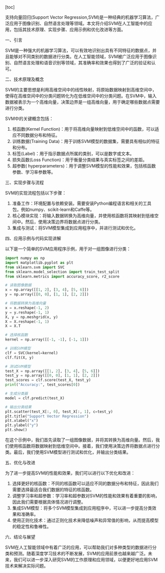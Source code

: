 
[toc]                    
                
                
支持向量回归(Support Vector Regression,SVM)是一种经典的机器学习算法，广泛应用于图像识别、自然语言处理等领域。本文将介绍SVM在人工智能中的应用，包括其技术原理、实现步骤、应用示例和优化改进等方面。

一、引言

SVM是一种强大的机器学习算法，可以有效地识别出具有不同特征的数据点，并且能够对不同类别的数据进行分类。在人工智能领域，SVM被广泛应用于图像识别、自然语言处理和语音识别等领域，其准确率和效果也得到了广泛的验证和认可。

二、技术原理及概念

SVM的主要思想是利用高维空间中的线性映射，将原始数据映射到高维空间中，使得在高维空间中的分类问题转化为在低维空间中的分类问题。在SVM中，输入数据被表示为一个高维向量，决策边界是一组高维向量，用于确定哪些数据点需要进行分类。

SVM中的关键概念包括：

1. 核函数(Kernel Function)：用于将高维向量映射到低维空间中的函数，可以适应不同数据分布和特征。
2. 训练数据(Training Data)：用于训练SVM模型的数据集，需要具有相似的特征和分布。
3. 标签(Label)：用于指示数据点所属的类别，可以是数字或文本。
4. 损失函数(Loss Function)：用于衡量分类结果与真实标签之间的差距。
5. 超参数( hyperparameters)：用于调整SVM模型的性能和效果，包括核函数参数、学习率参数等。

三、实现步骤与流程

SVM的实现流程包括以下步骤：

1. 准备工作：环境配置与依赖安装。需要安装Python编程语言和相关的工具包，例如numpy、scikit-learn和Caffe等。
2. 核心模块实现：将输入数据转换为高维向量，并使用核函数将其映射到低维空间中。然后，使用决策边界将数据点进行分类。
3. 集成与测试：将SVM模型集成到应用程序中，并进行测试和优化。

四、应用示例与代码实现讲解

以下是一个简单的SVM应用程序示例，用于对一组图像进行分类：

```python
import numpy as np
import matplotlib.pyplot as plt
from sklearn.svm import SVC
from sklearn.model_selection import train_test_split
from sklearn.metrics import accuracy_score, r2_score

# 读取图像数据
x = np.array([[1, 2], [3, 4], [5, 6]])
y = np.array([[0, 0], [1, 1], [2, 2]])

# 将数据转换为高维向量
x = x.reshape(-1, 2)
y = y.reshape(-1, 1)
X, y = np.meshgrid(x, y)
X = X.reshape(-1, 1)
X = X.T

# 选择核函数
kernel = np.array([[-1, -1], [-1, 1]])

# 训练SVM模型
clf = SVC(kernel=kernel)
clf.fit(X, y)

# 测试SVM模型
test_X = np.array([[1, 2], [3, 4], [5, 6]])
test_y = np.array([[0, 0], [1, 1], [2, 2]])
test_scores = clf.score(test_X, test_y)
print("Accuracy:", test_scores[0])

# 生成分类器
model = clf.predict(test_X)

# 输出分类结果
plt.scatter(test_X[:, 0], test_X[:, 1], c=test_y)
plt.title("Support Vector Regression")
plt.xlabel("x")
plt.ylabel("y")
plt.show()
```

在这个示例中，我们首先读取了一组图像数据，并将其转换为高维向量。然后，我们使用核函数将数据映射到低维空间中。接着，我们使用决策边界将数据点进行分类。最后，我们使用SVM模型进行测试和优化，并输出分类结果。

五、优化与改进

为了进一步提高SVM的性能和效果，我们可以进行以下优化和改进：

1. 选择更好的核函数：不同的核函数可以适应不同的数据分布和特征，因此我们需要选择最适合我们数据的特征的核函数。
2. 调整学习率和超参数：学习率和超参数对SVM的性能和效果有着重要的影响，因此我们需要根据具体情况进行调整。
3. 集成SVM模型：将多个SVM模型集成到应用程序中，可以进一步提高分类效果和准确率。
4. 使用正则化技术：通过正则化技术来降低噪声和异常值的影响，从而提高模型的稳定性和鲁棒性。

六、结论与展望

SVM在人工智能领域中有着广泛的应用，可以帮助我们对多种类型的数据进行分类和预测。随着深度学习技术的不断发展，SVM的应用前景也越来越广泛。未来，我们可以进一步深入研究SVM的工作原理和应用领域，以便更好地应用SVM技术来解决实际问题。

